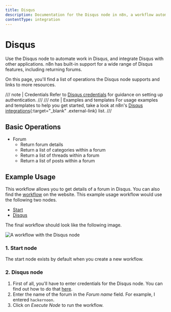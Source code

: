 ```yaml
---
title: Disqus
description: Documentation for the Disqus node in n8n, a workflow automation platform. Includes details of operations and configuration, and links to examples and credentials information.
contentType: integration
---
```


# Disqus

Use the Disqus node to automate work in Disqus, and integrate Disqus with other applications. n8n has built-in support for a wide range of Disqus features, including returning forums.

On this page, you'll find a list of operations the Disqus node supports and links to more resources.

/// note | Credentials
Refer to [Disqus credentials](/integrations/builtin/credentials/disqus/) for guidance on setting up authentication. 
///
/// note | Examples and templates
For usage examples and templates to help you get started, take a look at n8n's [Disqus integrations](https://n8n.io/integrations/disqus/){:target="_blank" .external-link} list.
///

## Basic Operations

* Forum
    * Return forum details
    * Return a list of categories within a forum
    * Return a list of threads within a forum
    * Return a list of posts within a forum

## Example Usage

This workflow allows you to get details of a forum in Disqus. You can also find the [workflow](https://n8n.io/workflows/493) on the website. This example usage workflow would use the following two nodes.
- [Start](/integrations/builtin/core-nodes/n8n-nodes-base.start/)
- [Disqus]()

The final workflow should look like the following image.

![A workflow with the Disqus node](/_images/integrations/builtin/app-nodes/disqus/workflow.png)

### 1. Start node

The start node exists by default when you create a new workflow.

### 2. Disqus node

1. First of all, you'll have to enter credentials for the Disqus node. You can find out how to do that [here](/integrations/builtin/credentials/disqus/).
2. Enter the name of the forum in the *Forum name* field. For example, I entered `hackernoon`.
3. Click on *Execute Node* to run the workflow.

